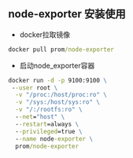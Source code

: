 ## node-exporter 安装使用

- docker拉取镜像

```cmd
docker pull prom/node-exporter
```

- 启动node_exporter容器

```cmd
docker run -d -p 9100:9100 \
 --user root \
  -v "/proc:/host/proc:ro" \
  -v "/sys:/host/sys:ro" \
  -v "/:/rootfs:ro" \
  --net="host" \
  --restart=always \
  --privileged=true \
  --name node-exporter \
  prom/node-exporter
```